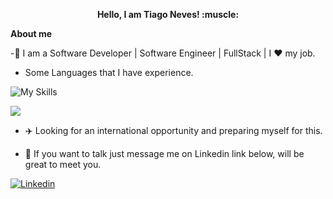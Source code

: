 
<p align="center"><b>Hello, I am Tiago Neves! :muscle: </b><p/> 

**About me**

 -💼 I am a Software Developer | Software Engineer | FullStack | I ❤️ my job.
 
- Some Languages that I have experience.

![My Skills](https://skills.thijs.gg/icons?i=cs,angular,nodejs,css,js,jquery,html,react&theme=dark)

<img align="center" src="https://github-readme-stats.vercel.app/api/top-langs/?username=tiagorockman&layout=compact&theme=buefy&hide_border=true" /></a> 

- :airplane: Looking for an international opportunity and preparing myself for this.

 - :calling: If you want to talk just message me on Linkedin link below, will be great to meet you.
 
<p>
 
  <a href="https://www.linkedin.com/in/tiago--neves/">
    <img align="center" src="https://content.linkedin.com/content/dam/me/business/en-us/amp/brand-site/v2/bg/LI-Bug.svg.original.svg" alt="Linkedin"/>
  </a>
</p>
